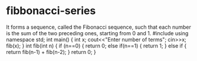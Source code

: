# fibbonacci-series
It forms a sequence, called the Fibonacci sequence, such that each number is the sum of the two preceding ones, starting from 0 and 1. 
#include <isotream>
using namespace std;
int main()
{
  int x;
  cout<<"Enter number of terms";
  cin>>x;
  fib(x);
}
int fib(int n)
{
  if (n==0)
  {
    return 0;
  else if(n==1)
  {
    return 1;
  }
  else if
  {
    return fib(n-1) + fib(n-2);
  }
return 0;
}
